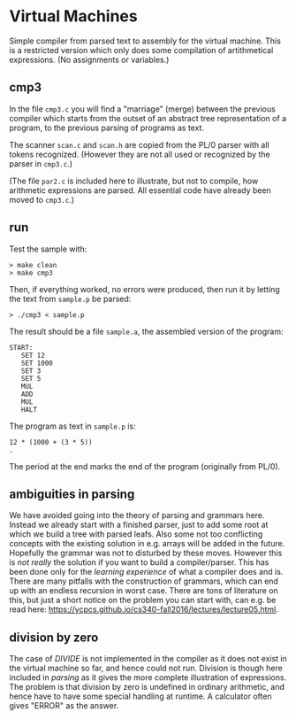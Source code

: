# Virtual Machines

Simple compiler from parsed text to assembly for the virtual machine.
This is a restricted version which only does some compilation of
artithmetical expressions. (No assignments or variables.)


## cmp3

In the file `cmp3.c` you will find a "marriage" (merge) between the
previous compiler which starts from the outset of an abstract tree
representation of a program, to the previous parsing of programs as text.

The scanner `scan.c` and `scan.h` are copied from the PL/0 parser with
all tokens recognized. (However they are not all used or recognized by
the parser in `cmp3.c`.)

(The file `par2.c` is included here to illustrate, but not to compile,
how arithmetic expressions are parsed. All essential code
have already been moved to `cmp3.c`.)


## run

Test the sample with:

```shell
> make clean
> make cmp3
```

Then, if everything worked, no errors were produced, then run it by
letting the text from `sample.p` be parsed:

```shell
> ./cmp3 < sample.p
```

The result should be a file `sample.a`, the assembled version of the program:

```assembly
START:
   SET 12
   SET 1000
   SET 3
   SET 5
   MUL
   ADD
   MUL
   HALT
```

The program as text in `sample.p` is:

```shell
12 * (1000 + (3 * 5))
.
```

The period at the end marks the end of the program (originally from PL/0).


## ambiguities in parsing

We have avoided going into the theory of parsing and grammars here. Instead
we already start with a finished parser, just to add some root at which we
build a tree with parsed leafs. Also some not too conflicting concepts with the
existing solution in e.g. arrays will be added in the future. Hopefully the
grammar was not to disturbed by these moves. However this is *not really* the
solution if you want to build a compiler/parser. This has been done only
for the *learning experience* of what a compiler does and is. There are many
pitfalls with the construction of grammars, which can end up with an endless
recursion in worst case. There are tons of literature on this, but just a short
notice on the problem you can start with, can e.g. be read here:
https://ycpcs.github.io/cs340-fall2016/lectures/lecture05.html.



## division by zero

The case of *DIVIDE* is not implemented in the compiler as it does not exist
in the virtual machine so far, and hence could not run. Division is though here
included in *parsing* as it gives the more complete illustration of expressions.
The problem is that division by zero is undefined in ordinary arithmetic, and
hence have to have some special handling at runtime. A calculator often gives "ERROR"
as the answer.
